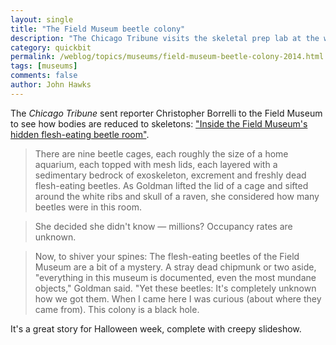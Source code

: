 ```yaml
---
layout: single 
title: "The Field Museum beetle colony" 
description: "The Chicago Tribune visits the skeletal prep lab at the world-famous museum." 
category: quickbit
permalink: /weblog/topics/museums/field-museum-beetle-colony-2014.html
tags: [museums] 
comments: false 
author: John Hawks 
---
```


The <em>Chicago Tribune</em> sent reporter Christopher Borrelli to the Field Museum to see how bodies are reduced to skeletons: <a href="http://www.chicagotribune.com/entertainment/museums/ct-flesh-eating-beetles-field-museum-20141027-column.html#page=1">"Inside the Field Museum's hidden flesh-eating beetle room"</a>. 


<blockquote>There are nine beetle cages, each roughly the size of a home aquarium, each topped with mesh lids, each layered with a sedimentary bedrock of exoskeleton, excrement and freshly dead flesh-eating beetles. As Goldman lifted the lid of a cage and sifted around the white ribs and skull of a raven, she considered how many beetles were in this room.</blockquote>

<blockquote>She decided she didn't know — millions? Occupancy rates are unknown.</blockquote>

<blockquote>Now, to shiver your spines: The flesh-eating beetles of the Field Museum are a bit of a mystery. A stray dead chipmunk or two aside, "everything in this museum is documented, even the most mundane objects," Goldman said. "Yet these beetles: It's completely unknown how we got them. When I came here I was curious (about where they came from). This colony is a black hole.</blockquote>

It's a great story for Halloween week, complete with creepy slideshow. 
